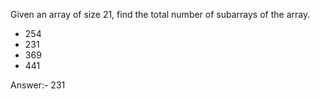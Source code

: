 Given an array of size 21, find the total number of subarrays of the array.

* 254
* 231
* 369
* 441

Answer:- 231